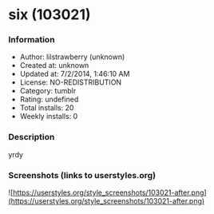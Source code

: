 # six (103021)

### Information
- Author: lilstrawberry (unknown)
- Created at: unknown
- Updated at: 7/2/2014, 1:46:10 AM
- License: NO-REDISTRIBUTION
- Category: tumblr
- Rating: undefined
- Total installs: 20
- Weekly installs: 0


### Description
yrdy


### Screenshots (links to userstyles.org)
![https://userstyles.org/style_screenshots/103021-after.png](https://userstyles.org/style_screenshots/103021-after.png)


